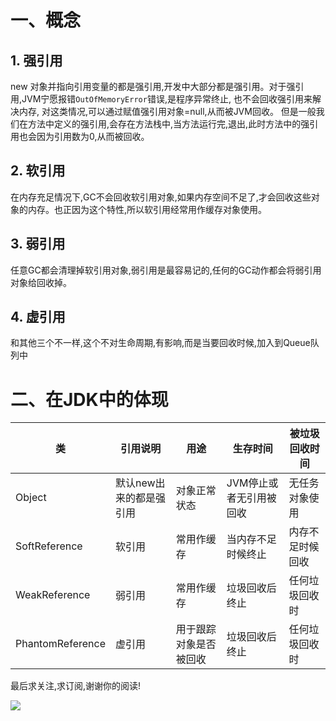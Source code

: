 # 一、概念
## 1. 强引用

new 对象并指向引用变量的都是强引用,开发中大部分都是强引用。对于强引用,JVM宁愿报错`OutOfMemoryError`错误,是程序异常终止,
也不会回收强引用来解决内存, 对这类情况,可以通过赋值强引用对象=null,从而被JVM回收。
但是一般我们在方法中定义的强引用,会存在方法栈中,当方法运行完,退出,此时方法中的强引用也会因为引用数为0,从而被回收。

## 2. 软引用

在内存充足情况下,GC不会回收软引用对象,如果内存空间不足了,才会回收这些对象的内存。也正因为这个特性,所以软引用经常用作缓存对象使用。


## 3. 弱引用

任意GC都会清理掉软引用对象,弱引用是最容易记的,任何的GC动作都会将弱引用对象给回收掉。

## 4. 虚引用

和其他三个不一样,这个不对生命周期,有影响,而是当要回收时候,加入到Queue队列中

# 二、在JDK中的体现

| 类               | 引用说明                | 用途                   | 生存时间                | 被垃圾回收时间   |
| ---------------- | ----------------------- | ---------------------- | ----------------------- | ---------------- |
| Object           | 默认new出来的都是强引用 | 对象正常状态           | JVM停止或者无引用被回收 | 无任务对象使用   |
| SoftReference    | 软引用                  | 常用作缓存             | 当内存不足时候终止      | 内存不足时候回收 |
| WeakReference    | 弱引用                  | 常用作缓存             | 垃圾回收后终止          | 任何垃圾回收时   |
| PhantomReference | 虚引用                  | 用于跟踪对象是否被回收 | 垃圾回收后终止          | 任何垃圾回收时   |



最后求关注,求订阅,谢谢你的阅读!


![](https://img.springlearn.cn/blog/learn_1589360371000.png)
